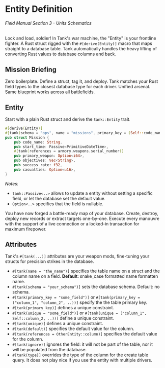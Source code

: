 # Entity Definition
###### *Field Manual Section 3* - Units Schematics
Lock and load, soldier! In Tank's war machine, the "Entity" is your frontline fighter. A Rust struct rigged with the `#[derive(Entity)]` macro that maps straight to a database table. Tank automatically handles the heavy lifting of converting Rust values to database columns and back.

## Mission Briefing
Zero boilerplate. Define a struct, tag it, and deploy. Tank matches your Rust field types to the closest database type for each driver. Unified arsenal. Same blueprint works across all battlefields.

## Entity
Start with a plain Rust struct and derive the `tank::Entity` trait.
```rust
#[derive(Entity)]
#[tank(schema = "ops", name = "missions", primary_key = (Self::code_name, Self::start_time))]
pub struct Mission {
    pub code_name: String,
    pub start_time: Passive<PrimitiveDateTime>,
    #[tank(references = armory.weapons.serial_number)]
    pub primary_weapon: Option<i64>,
    pub objectives: Vec<String>,
    pub success_rate: f32,
    pub casualties: Option<u16>,
}
```
*Notes:*
* `tank::Passive<..>` allows to update a entity without setting a specific field, or let the database set the default value.
* `Option<..>` specifies that the field is nullable.

You have now forged a battle-ready map of your database. Create, destroy,  deploy new records or extract targets one-by-one. Execute every manouvre with the support of a live connection or a locked-in transaction for maximum firepower.

## Attributes
Tank's `#[tank(...)]` attributes are your weapon mods, fine-tuning your structs for precision strikes in the database.
- <Badge type="tip" text="struct" /><Badge type="tip" text="field" /> `#[tank(name = "the_name")]` specifies the table name on a struct and the column name on a field. **Default**: snake_case formatted name formatten name.
- <Badge type="tip" text="struct" /> `#[tank(schema = "your_schema")]` sets the database schema. Default: no schema.
- <Badge type="tip" text="struct" /> `#[tank(primary_key = "some_field")]` or `#[tank(primary_key = ("column_1", "column_2", ..))]` specify the the table primary key.
- <Badge type="tip" text="field" /> `#[tank(primary_key)]` defines a unique constraint.
- <Badge type="tip" text="struct" /> `#[tank(unique = "some_field")]` or `#[tank(unique = ("column_1", Self::column_2, ..))]` define a unique constraint.
- <Badge type="tip" text="field" /> `#[tank(unique)]` defines a unique constraint.
- <Badge type="tip" text="field" /> `#[tank(default)]` specifies the default value for the column.
- <Badge type="tip" text="field" /> `#[tank(references = OtherEntity::column)]` specifies the default value for the column.
- <Badge type="tip" text="field" /> `#[tank(ignore)]` ignores the field: it will not be part of the table, nor it will be populated from the database.
- <Badge type="tip" text="field" /> `#[tank(type)]` overrides the type of the column for the create table query. It does not play nice if you use the entity with multiple drivers.
